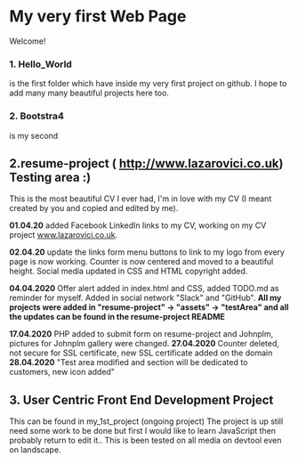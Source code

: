 # My very first Web Page
Welcome!

### 1. Hello_World 
is the first folder which have inside my very first project on github.
I hope to add many many beautiful projects here too.

### 2. Bootstra4 
is my second

## 2.resume-project ( http://www.lazarovici.co.uk) Testing area :)
This is the most beautiful CV I ever had, I'm in love with my CV (I meant created by you and copied and edited by me).
   
   
**01.04.20** added Facebook LinkedIn links to my CV, working on my CV project www.lazarovici.co.uk.


**02.04.20** update the links form menu buttons to link to my logo from every page is now working.
    Counter is now centered and moved to a beautiful height.
    Social media updated in CSS and HTML copyright added.


 **04.04.2020**  Offer alert added in index.html and CSS, added TODO.md as reminder for myself.
 Added in social network "Slack" and "GitHub".
 **All my projects were added in "resume-project" -> "assets" -> "testArea" and all the updates can be found in the resume-project README** 
 
 **17.04.2020** PHP added to submit form on resume-project and Johnplm, pictures for Johnplm gallery were changed.
 **27.04.2020** Counter deleted, not secure for SSL certificate, new SSL certificate added on the domain 
 **28.04.2020** "Test area modified and section will be dedicated to customers, new icon added"

## 3. User Centric Front End Development Project 
This can be found in my_1st_project (ongoing project)
The project is up still need some work to be done but first I would like to learn JavaScript
then probably return to edit it.. This is been tested on all media on devtool even on landscape. 